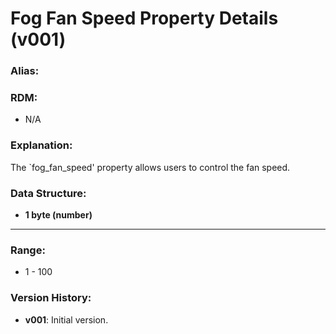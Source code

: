 # Fog Fan Speed Property Details (v001)

### **Alias:**

### **RDM:**
- N/A

### **Explanation:**
The `fog_fan_speed' property allows users to control the fan speed.

### **Data Structure:**
- **1 byte (number)**

---
### **Range:**
- 1 - 100





### **Version History:**
- **v001**: Initial version.
